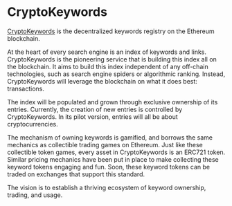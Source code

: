 # CryptoKeywords
[CryptoKeywords](https://cryptokeywords.com) is the decentralized keywords registry on the Ethereum blockchain.

At the heart of every search engine is an index of keywords and links. CryptoKeywords is the pioneering service that is building this index all on the blockchain. It aims to build this index independent of any off-chain technologies, such as search engine spiders or algorithmic ranking. Instead, CryptoKeywords will leverage the blockchain on what it does best: transactions.

The index will be populated and grown through exclusive ownership of its entries. Currently, the creation of new entries is controlled by CryptoKeywords. In its pilot version, entries will all be about cryptocurrencies.

The mechanism of owning keywords is gamified, and borrows the same mechanics as collectible trading games on Ethereum. Just like these collectible token games, every asset in CryptoKeywords is an ERC721 token. Similar pricing mechanics have been put in place to make collecting these keyword tokens engaging and fun. Soon, these keyword tokens can be traded on exchanges that support this standard.

The vision is to establish a thriving ecosystem of keyword ownership, trading, and usage.
